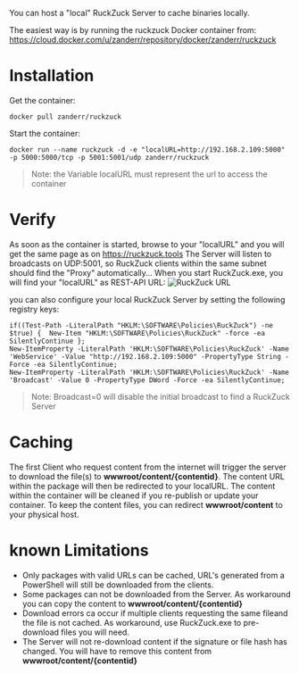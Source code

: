 You can host a "local" RuckZuck Server to cache binaries locally.

The easiest way is by running the ruckzuck Docker container from:
https://cloud.docker.com/u/zanderr/repository/docker/zanderr/ruckzuck

# Installation
Get the container:
```
docker pull zanderr/ruckzuck
```

Start the container:
```
docker run --name ruckzuck -d -e "localURL=http://192.168.2.109:5000" -p 5000:5000/tcp -p 5001:5001/udp zanderr/ruckzuck
```
>Note: the Variable localURL must represent the url to access the container

# Verify
As soon as the container is started, browse to your "localURL" and you will get the same page as on https://ruckzuck.tools
The Server will listen to broadcasts on UDP:5001, so RuckZuck clients within the same subnet should find the "Proxy" automatically... When you start RuckZuck.exe, you will find your "localURL" as REST-API URL:
![RuckZuck URL](https://user-images.githubusercontent.com/11909453/63156270-9c8ee480-c014-11e9-9a0f-09082691c87c.png)

you can also configure your local RuckZuck Server by setting the following registry keys:
```
if((Test-Path -LiteralPath "HKLM:\SOFTWARE\Policies\RuckZuck") -ne $true) {  New-Item "HKLM:\SOFTWARE\Policies\RuckZuck" -force -ea SilentlyContinue };
New-ItemProperty -LiteralPath 'HKLM:\SOFTWARE\Policies\RuckZuck' -Name 'WebService' -Value "http://192.168.2.109:5000" -PropertyType String -Force -ea SilentlyContinue;
New-ItemProperty -LiteralPath 'HKLM:\SOFTWARE\Policies\RuckZuck' -Name 'Broadcast' -Value 0 -PropertyType DWord -Force -ea SilentlyContinue;
```
>Note: Broadcast=0 will disable the initial broadcast to find a RuckZuck Server

# Caching
The first Client who request content from the internet will trigger the server to download the file(s) to **wwwroot/content/{contentid}**. The content URL within the package will then be redirected to your localURL.
The content within the container will be cleaned if you re-publish or update your container. To keep the content files, you can redirect **wwwroot/content** to your physical host.

# known Limitations
* Only packages with valid URLs can be cached, URL's generated from a PowerShell will still be downloaded from the clients.
* Some packages can not be downloaded from the Server. As workaround you can copy the content to **wwwroot/content/{contentid}**
* Download errors ca occur if multiple clients requesting the same fileand the file is not cached. As workaround, use RuckZuck.exe to pre-download files you will need.
* The Server will not re-download content if the signature or file hash has changed. You will have to remove this content from **wwwroot/content/{contentid}**



